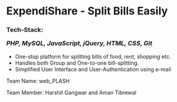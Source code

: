 # ExpendiShare - Split Bills Easily
### Tech-Stack: <p>*PHP, MySQL, JavaScript, jQuery, HTML, CSS, Git*</p>
* One-stop platform for splitting bills of food, rent, shopping etc.
* Handles both Group and One-to-one bill-splitting.
* Simplified User Interface and User-Authentication using e-mail

Team Name: web_PLASH

Team Member: Harshit Gangwar and Aman Tibrewal
